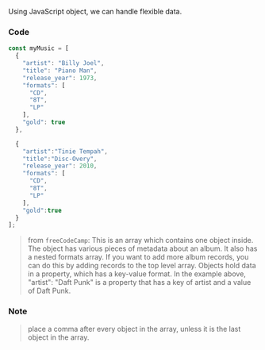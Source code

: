 Using JavaScript object, we can handle flexible data. 

### Code

```JavaScript
const myMusic = [
  {
    "artist": "Billy Joel",
    "title": "Piano Man",
    "release_year": 1973,
    "formats": [
      "CD",
      "8T",
      "LP"
    ],
    "gold": true
  },

  {
    "artist":"Tinie Tempah",
    "title":"Disc-Overy",
    "release_year": 2010,
    "formats": [
      "CD",
      "8T",
      "LP"
    ],
    "gold":true
  }
];
```

> from `freeCodeCamp`:
> This is an array which contains one object inside. The object has various pieces of metadata about an album. It also has a nested formats array. If you want to add more album records, you can do this by adding records to the top level array. Objects hold data in a property, which has a key-value format. In the example above, "artist": "Daft Punk" is a property that has a key of artist and a value of Daft Punk.

### Note
>  place a comma after every object in the array, unless it is the last object in the array.
